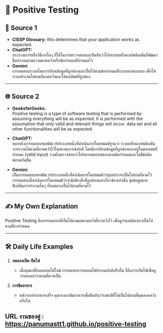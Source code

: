 # 🧪 Positive Testing  

## 📖 **Source 1**  
- **CISSP Glossary:**
  this determines that your application works as expected.
- **ChatGPT:**  
  กระบวนการหรือวิธีการใดๆ ที่ใช้ในการตรวจสอบและยืนยันว่าโปรแกรมหรือแอปพลิเคชันที่พัฒนาขึ้นทำงานตามความคาดหวังหรือข้อกำหนดที่กำหนดไว้  
- **Gemini:**  
  การทดสอบระบบโดยการป้อนข้อมูลที่ถูกต้องและเป็นไปตามข้อกำหนดที่ระบบออกแบบมา เพื่อให้ระบบทำงานได้ตามที่คาดหวังและให้ผลลัพธ์ที่ถูกต้อง  

---

## 🌐 **Source 2** 
- **GeeksforGeeks:**  
  Positive testing is a type of software testing that is performed by assuming everything will be as expected. It is performed with the assumption that only valid and relevant things will occur. data set and all other functionalities will be as expected.
- **ChatGPT:**  
  หมายถึงการทดสอบซอฟต์แวร์ประเภทหนึ่งที่ดำเนินการโดยสมมติฐานว่า ระบบหรือแอปพลิเคชันจะทำงานได้ตามที่คาดหวังไว้ในสถานการณ์ปกติ โดยมีการป้อนข้อมูลที่ถูกต้องและอยู่ในขอบเขตที่กำหนด (valid input) รวมถึงตรวจสอบว่าโปรแกรมตอบสนองตามข้อกำหนดและไม่มีข้อผิดพลาดเกิดขึ้น  

- **Gemini:**  
  เป็นการทดสอบซอฟต์แวร์ประเภทหนึ่งที่ดำเนินการโดยสมมติว่าทุกอย่างจะเป็นไปตามที่คาดไว้  การทดสอบนี้ดำเนินการโดยสมมติว่าจะมีเพียงสิ่งที่ถูกต้องและเกี่ยวข้องเท่านั้น ชุดข้อมูลและฟังก์ชันการทำงานอื่นๆ ทั้งหมดจะเป็นไปตามที่คาดไว้  

---

## ✍️ **My Own Explanation**  
Positive Testing คือการทดสอบที่เป็นไปตามผลคาดหวังที่เราหวังไว้ เพื่อดูว่าแอปของเราเป็นไปตามที่เรากำหนด  

---

## 🛠️ **Daily Life Examples**  
1. **ทดลองเปิด-ปิดไฟ**  
   - เมื่อคุณเปลี่ยนหลอดไฟใหม่ การทดสอบว่าหลอดไฟทำงานปกติหรือไม่ ก็คือการเปิดไฟเพื่อดูว่าหลอดสว่างตามที่ควรเป็น  

2. **การชิมอาหาร**  
   - หลังจากทำอาหารเสร็จ คุณจะลองชิมอาหารเพื่อยืนยันว่ารสชาติที่ได้เป็นไปตามที่คุณคาดหวังหรือไม่  

URL งานของคู่ : https://panumastt1.github.io/positive-testing
---
